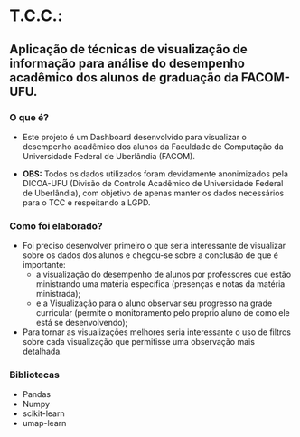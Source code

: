 # T.C.C.: 
## Aplicação de técnicas de visualização de informação para análise do desempenho acadêmico dos alunos de graduação da FACOM-UFU.
### O que é?
- Este projeto é um Dashboard desenvolvido para visualizar o desempenho acadêmico dos alunos da Faculdade de Computação da Universidade Federal de Uberlândia (FACOM).

- **OBS:** Todos os dados utilizados foram devidamente anonimizados pela DICOA-UFU (Divisão de Controle Acadêmico de Universidade Federal de Uberlândia), com objetivo de apenas manter os dados necessários para o TCC e respeitando a LGPD.
### Como foi elaborado?
- Foi preciso desenvolver primeiro o que seria interessante de visualizar sobre os dados dos alunos e chegou-se sobre a conclusão de que é importante:
  - a visualização do desempenho de alunos por professores que estão ministrando uma matéria específica (presenças e notas da matéria ministrada);
  - e a Visualização para o aluno observar seu progresso na grade curricular (permite o monitoramento pelo proprio aluno de como ele está se desenvolvendo);
- Para tornar as visualizações melhores seria interessante o uso de filtros sobre cada visualização que permitisse uma observação mais detalhada.

### Bibliotecas
- Pandas
- Numpy
- scikit-learn
- umap-learn

